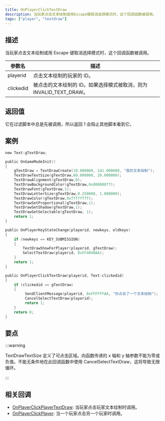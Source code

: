 ```yaml
---
title: OnPlayerClickTextDraw
description: 当玩家点击文本绘制或用Escape键取消选择模式时，这个回调函数被调用。
tags: ["player", "textdraw"]
---
```


<VersionWarn name='callback' version='SA-MP 0.3e' />

## 描述

当玩家点击文本绘制或用 Escape 键取消选择模式时，这个回调函数被调用。

| 参数名    | 描述                                                                |
| --------- | ------------------------------------------------------------------- |
| playerid  | 点击文本绘制的玩家的 ID。                                           |
| clickedid | 被点击的文本绘制的 ID。如果选择模式被取消，则为 INVALID_TEXT_DRAW。 |

## 返回值

它在过滤脚本中总是先被调用，所以返回 1 会阻止其他脚本看到它。

## 案例

```c
new Text:gTextDraw;

public OnGameModeInit()
{
    gTextDraw = TextDrawCreate(10.000000, 141.000000, "我的文本绘制");
    TextDrawTextSize(gTextDraw,60.000000, 20.000000);
    TextDrawAlignment(gTextDraw,0);
    TextDrawBackgroundColor(gTextDraw,0x000000ff);
    TextDrawFont(gTextDraw,1);
    TextDrawLetterSize(gTextDraw,0.250000, 1.000000);
    TextDrawColor(gTextDraw,0xffffffff);
    TextDrawSetProportional(gTextDraw,1);
    TextDrawSetShadow(gTextDraw,1);
    TextDrawSetSelectable(gTextDraw, 1);
    return 1;
}

public OnPlayerKeyStateChange(playerid, newkeys, oldkeys)
{
    if (newkeys == KEY_SUBMISSION)
    {
        TextDrawShowForPlayer(playerid, gTextDraw);
        SelectTextDraw(playerid, 0xFF4040AA);
    }
    return 1;
}

public OnPlayerClickTextDraw(playerid, Text:clickedid)
{
    if (clickedid == gTextDraw)
    {
         SendClientMessage(playerid, 0xFFFFFFAA, "你点击了一个文本绘制");
         CancelSelectTextDraw(playerid);
         return 1;
    }
    return 0;
}
```

## 要点

:::warning

TextDrawTextSize 定义了可点击区域。向函数传递的 x 轴和 y 轴参数不能为零或负值。不能无条件地在此回调函数中使用 CancelSelectTextDraw，这将导致无限循环。

:::

## 相关回调

- [OnPlayerClickPlayerTextDraw](OnPlayerClickPlayerTextDraw): 当玩家点击玩家文本绘制时调用。
- [OnPlayerClickPlayer](OnPlayerClickPlayer): 当一个玩家点击另一个玩家时调用。

